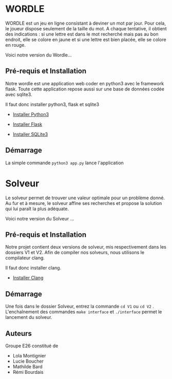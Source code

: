 # WORDLE

WORDLE est un jeu en ligne consistant à deviner un mot par jour. Pour cela, le joueur
dispose seulement de la taille du mot. A chaque tentative, il obtient des indications : si une
lettre est dans le mot recherché mais pas au bon endroit, elle se colore en jaune et si une
lettre est bien placée, elle se colore en rouge.

Voici notre version du Wordle...

## Pré-requis et Installation

Notre wordle est une application web coder en python3 avec le framework flask. Toute cette application repose aussi sur une base de données codée avec sqlite3.

Il faut donc installer python3, flask et sqlite3

* [Installer Python3](https://www.python.org/downloads/)

* [Installer Flask](https://flask.palletsprojects.com/en/2.1.x/installation/)

* [Installer SQLite3](https://www.sqlite.org/download.html)

## Démarrage

La simple commande ``python3 app.py`` lance l'application


# Solveur

Le solveur permet de trouver une valeur optimale pour un problème donné. Au fur et à mesure, le solveur affine ses recherches et propose la solution qui lui paraît la plus adéquate.

Voici notre version du Solveur ...

## Pré-requis et Installation

Notre projet contient deux versions de solveur, mis respectivement dans les dossiers V1 et V2. Afin de compiler nos solveurs, nous utilisons le compilateur clang.

Il faut donc installer clang.

* [Installer Clang](http://clang.org/)

## Démarrage 

Une fois dans le dossier Solveur, entrez la commande ``cd V1`` ou ``cd V2`` . 
L'enchaînement des commandes ``make interface`` et ``./interface`` permet le lancement du solveur.


## Auteurs
Groupe E26 constitué de
 * Lola Montignier
 * Lucie Boucher
 * Mathilde Bard
 * Rémi Bourdais



